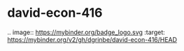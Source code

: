 # david-econ-416
.. image:: https://mybinder.org/badge_logo.svg
 :target: https://mybinder.org/v2/gh/dgrinbe/david-econ-416/HEAD
